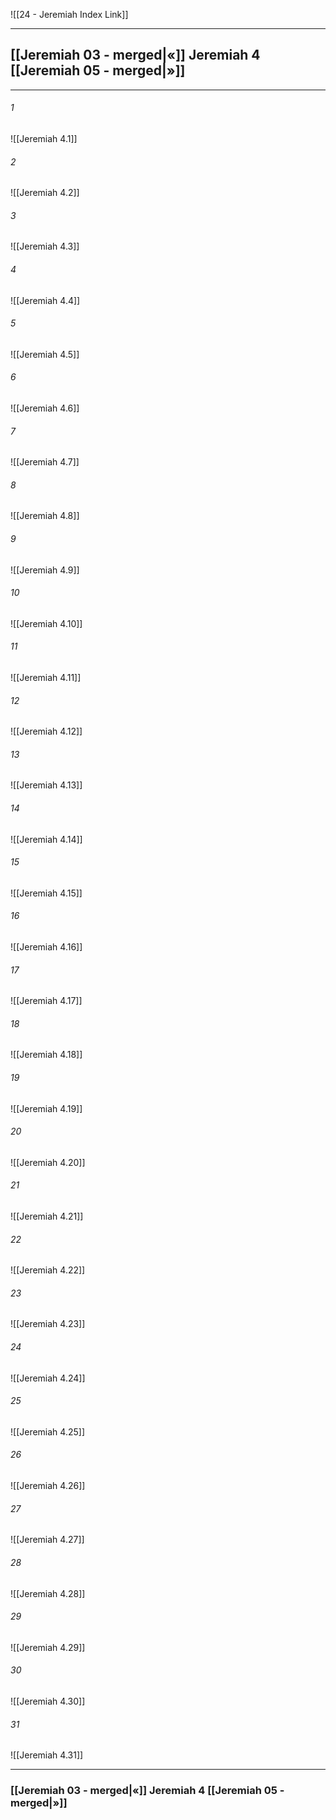 ![[24 - Jeremiah Index Link]]

---
##  [[Jeremiah 03 - merged|«]] Jeremiah 4 [[Jeremiah 05 - merged|»]]

---

###### 1
![[Jeremiah 4.1]] 

###### 2
![[Jeremiah 4.2]] 

###### 3
![[Jeremiah 4.3]] 

###### 4
![[Jeremiah 4.4]]

###### 5 
![[Jeremiah 4.5]] 

###### 6
![[Jeremiah 4.6]] 

###### 7
![[Jeremiah 4.7]] 

###### 8
![[Jeremiah 4.8]] 

###### 9
![[Jeremiah 4.9]] 

###### 10
![[Jeremiah 4.10]] 

###### 11
![[Jeremiah 4.11]] 

###### 12
![[Jeremiah 4.12]]

###### 13
![[Jeremiah 4.13]] 

###### 14
![[Jeremiah 4.14]] 

###### 15
![[Jeremiah 4.15]]

###### 16
![[Jeremiah 4.16]] 

###### 17
![[Jeremiah 4.17]]

###### 18
![[Jeremiah 4.18]] 

###### 19
![[Jeremiah 4.19]] 

###### 20
![[Jeremiah 4.20]]

###### 21
![[Jeremiah 4.21]] 

###### 22
![[Jeremiah 4.22]] 

###### 23
![[Jeremiah 4.23]]

###### 24
![[Jeremiah 4.24]] 

###### 25
![[Jeremiah 4.25]]

###### 26
![[Jeremiah 4.26]] 

###### 27
![[Jeremiah 4.27]] 

###### 28
![[Jeremiah 4.28]]

###### 29
![[Jeremiah 4.29]] 

###### 30
![[Jeremiah 4.30]] 

###### 31
![[Jeremiah 4.31]] 

---
###  [[Jeremiah 03 - merged|«]] Jeremiah 4 [[Jeremiah 05 - merged|»]]